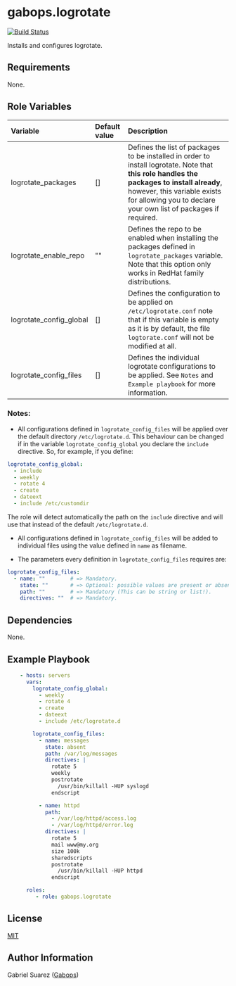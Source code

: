 gabops.logrotate
=========
[![Build Status](https://travis-ci.org/gabops/ansible-role-logrotate.svg?branch=master)](https://travis-ci.org/gabops/ansible-role-logrotate)

Installs and configures logrotate.

Requirements
------------

None.

Role Variables
--------------

| Variable | Default value | Description |
| :--- | :--- | :--- |
| logrotate_packages | [] | Defines the list of packages to be installed in order to install logrotate. Note that **this role handles the packages to install already**, however, this variable exists for allowing you to declare your own list of packages if required.|
| logrotate_enable_repo | "" | Defines the repo to be enabled when installing the packages defined in `logrotate_packages` variable. Note that this option only works in RedHat family distributions. |
| logrotate_config_global | [] | Defines the configuration to be applied on `/etc/logrotate.conf` note that if this variable is empty as it is by default, the file `logtorate.conf` will not be modified at all. |
| logrotate_config_files | [] | Defines the individual logrotate configurations to be applied. See `Notes` and `Example playbook` for more information. |

### Notes:
- All configurations defined in `logrotate_config_files` will be applied over the default directory `/etc/logrotate.d`. This behaviour can be changed if in the variable `logrotate_config_global` you declare the `include` directive. So, for example, if you define:

```yaml
logrotate_config_global:
  - include
  - weekly
  - rotate 4
  - create
  - dateext
  - include /etc/customdir
```

The role will detect automatically the path on the `include` directive and will use that instead of the default `/etc/logrotate.d`.

- All configurations defined in `logrotate_config_files` will be added to individual files using the value defined in `name` as filename.

- The parameters every definition in `logrotate_config_files` requires are:

```yaml
logrotate_config_files:
  - name: ""        # => Mandatory.
    state: ""       # => Optional: possible values are present or absent. If not declared it will be pesent by default.
    path: ""        # => Mandatory (This can be string or list!).
    directives: ""  # => Mandatory.
```

Dependencies
------------

None.

Example Playbook
----------------

```yaml
    - hosts: servers
      vars:
        logrotate_config_global:
          - weekly
          - rotate 4
          - create
          - dateext
          - include /etc/logrotate.d

        logrotate_config_files:
          - name: messages
            state: absent
            path: /var/log/messages
            directives: |
              rotate 5
              weekly
              postrotate
                /usr/bin/killall -HUP syslogd
              endscript

          - name: httpd
            path:
              - /var/log/httpd/access.log
              - /var/log/httpd/error.log
            directives: |
              rotate 5
              mail www@my.org
              size 100k
              sharedscripts
              postrotate
                /usr/bin/killall -HUP httpd
              endscript

      roles:
         - role: gabops.logrotate
```

License
-------

[MIT]((./LICENSE))

Author Information
------------------

Gabriel Suarez ([Gabops](https://github.com/gabops))
